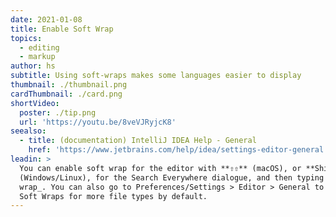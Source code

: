```yaml
---
date: 2021-01-08
title: Enable Soft Wrap
topics:
  - editing
  - markup
author: hs
subtitle: Using soft-wraps makes some languages easier to display
thumbnail: ./thumbnail.png
cardThumbnail: ./card.png
shortVideo:
  poster: ./tip.png
  url: 'https://youtu.be/8veVJRyjcK8'
seealso:
  - title: (documentation) IntelliJ IDEA Help - General
    href: 'https://www.jetbrains.com/help/idea/settings-editor-general.html'
leadin: >
  You can enable soft wrap for the editor with **⇧⇧** (macOS), or **Shift+Shift*
  (Windows/Linux), for the Search Everywhere dialogue, and then typing in _soft
  wrap_. You can also go to Preferences/Settings > Editor > General to enable
  Soft Wraps for more file types by default.
---
```


